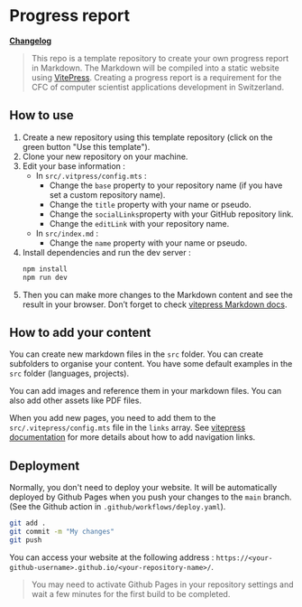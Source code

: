 # Progress report

**[Changelog](./CHANGELOG.md)**

> This repo is a template repository to create your own progress report in Markdown.
> The Markdown will be compiled into a static website using [VitePress](https://vitepress.vuejs.org/).
> Creating a progress report is a requirement for the CFC of computer scientist applications development in Switzerland.

## How to use

1. Create a new repository using this template repository (click on the green button "Use this template").
2. Clone your new repository on your machine.
3. Edit your base information :
   - In `src/.vitpress/config.mts` :
     - Change the `base` property to your repository name (if you have set a custom repository name).
     - Change the `title` property with your name or pseudo.
     - Change the `socialLinks`property with your GitHub repository link.
     - Change the `editLink` with your repository name.
   - In `src/index.md` :
     - Change the `name` property with your name or pseudo.
4. Install dependencies and run the dev server :
   ```bash
   npm install
   npm run dev
   ```
5. Then you can make more changes to the Markdown content and see the result in your browser. Don’t forget to check [vitepress Markdown docs](https://vitepress.dev/guide/markdown).

## How to add your content

You can create new markdown files in the `src` folder. You can create subfolders to organise your content.
You have some default examples in the `src` folder (languages, projects).

You can add images and reference them in your markdown files. You can also add other assets like PDF files.

When you add new pages, you need to add them to the `src/.vitepress/config.mts` file in the `links` array. See [vitepress documentation](https://vitepress.dev/reference/default-theme-nav#navigation-links) for more details about how to add navigation links.

## Deployment

Normally, you don't need to deploy your website. It will be automatically deployed by Github Pages when you push your changes to the `main` branch. (See the Github action in `.github/workflows/deploy.yaml`).

```bash
git add .
git commit -m "My changes"
git push
```

You can access your website at the following address : `https://<your-github-username>.github.io/<your-repository-name>/`.

> You may need to activate Github Pages in your repository settings and wait a few minutes for the first build to be completed.
